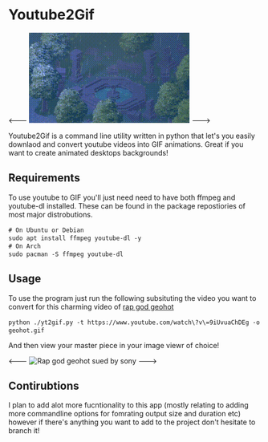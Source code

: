 # Youtube2Gif

<--- ![Aesthetic Pixel Rain](rain.gif) --->

Youtube2Gif is a command line utility written in python that let's you easily downlaod and convert youtube videos into GIF animations.
Great if you want to create animated desktops backgrounds!

## Requirements

To use youtube to GIF you'll just need need to have both ffmpeg and youtube-dl installed. 
These can be found in the package repostiories of most major distrobutions.
```
# On Ubuntu or Debian 
sudo apt install ffmpeg youtube-dl -y
# On Arch
sudo pacman -S ffmpeg youtube-dl
```

## Usage

To use the program just run the following subsituting the video you want to convert for this charming video of [rap god geohot](https://www.youtube.com/watch?v=9iUvuaChDEg)

```
python ./yt2gif.py -t https://www.youtube.com/watch\?v\=9iUvuaChDEg -o geohot.gif
```

And then view your master piece in your image viewr of choice!

<--- ![Rap god geohot sued by sony](./geohot.gif) --->

## Contirubtions

I plan to add alot more fucntionality to this app (mostly relating to adding more commandline options for fomrating output size and duration etc) however if there's anything you want to add to the project don't hesitate to branch it!
